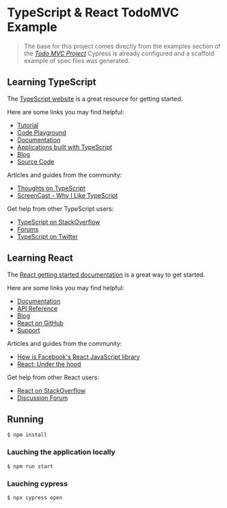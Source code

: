 # TypeScript & React TodoMVC Example

> The base for this project comes directly from the examples section of the _[Todo MVC Project](https://todomvc.com/)_
> Cypress is already configured and a scaffold example of spec files was generated.
>

## Learning TypeScript

The [TypeScript website](http://typescriptlang.org) is a great resource for getting started.

Here are some links you may find helpful:

* [Tutorial](http://www.typescriptlang.org/Tutorial)
* [Code Playground](http://www.typescriptlang.org/Playground)
* [Documentation](https://github.com/Microsoft/TypeScript/wiki)
* [Applications built with TypeScript](http://www.typescriptlang.org/Samples)
* [Blog](http://blogs.msdn.com/b/typescript)
* [Source Code](https://github.com/Microsoft/TypeScript)

Articles and guides from the community:

* [Thoughts on TypeScript](http://www.nczonline.net/blog/2012/10/04/thoughts-on-typescript)
* [ScreenCast - Why I Like TypeScript](https://www.youtube.com/watch?v=Mh5VQVfWTbs)

Get help from other TypeScript users:

* [TypeScript on StackOverflow](http://stackoverflow.com/questions/tagged/typescript)
* [Forums](https://github.com/Microsoft/TypeScript/issues)
* [TypeScript on Twitter](http://twitter.com/typescriptlang)

## Learning React

The [React getting started documentation](http://facebook.github.io/react/docs/getting-started.html) is a great way to get started.

Here are some links you may find helpful:

* [Documentation](http://facebook.github.io/react/docs/getting-started.html)
* [API Reference](http://facebook.github.io/react/docs/reference.html)
* [Blog](http://facebook.github.io/react/blog/)
* [React on GitHub](https://github.com/facebook/react)
* [Support](http://facebook.github.io/react/support.html)

Articles and guides from the community:

* [How is Facebook's React JavaScript library](http://www.quora.com/React-JS-Library/How-is-Facebooks-React-JavaScript-library)
* [React: Under the hood](http://www.quora.com/Pete-Hunt/Posts/React-Under-the-Hood)

Get help from other React users:

* [React on StackOverflow](http://stackoverflow.com/questions/tagged/reactjs)
* [Discussion Forum](https://discuss.reactjs.org/)



## Running

	$ npm install 

### Lauching the application locally
	$ npm run start

### Lauching cypress
	$ npx cypress open
